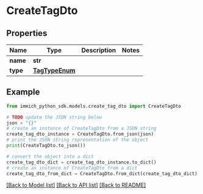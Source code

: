 # CreateTagDto


## Properties

Name | Type | Description | Notes
------------ | ------------- | ------------- | -------------
**name** | **str** |  | 
**type** | [**TagTypeEnum**](TagTypeEnum.md) |  | 

## Example

```python
from immich_python_sdk.models.create_tag_dto import CreateTagDto

# TODO update the JSON string below
json = "{}"
# create an instance of CreateTagDto from a JSON string
create_tag_dto_instance = CreateTagDto.from_json(json)
# print the JSON string representation of the object
print(CreateTagDto.to_json())

# convert the object into a dict
create_tag_dto_dict = create_tag_dto_instance.to_dict()
# create an instance of CreateTagDto from a dict
create_tag_dto_from_dict = CreateTagDto.from_dict(create_tag_dto_dict)
```
[[Back to Model list]](../README.md#documentation-for-models) [[Back to API list]](../README.md#documentation-for-api-endpoints) [[Back to README]](../README.md)


